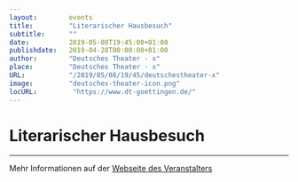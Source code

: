 ```yaml
---
layout:        events
title:         "Literarischer Hausbesuch"
subtitle:      ""
date:          2019-05-08T19:45:00+01:00
publishdate:   2019-04-28T00:00:00+01:00
author:        "Deutsches Theater - x"
place:         "Deutsches Theater - x"
URL:           "/2019/05/08/19/45/deutschestheater-x"
image:         "deutsches-theater-icon.png"
locURL:         "https://www.dt-goettingen.de/"
---
```


Literarischer Hausbesuch
===========


-----------



Mehr Informationen auf der [Webseite des Veranstalters](https://www.dt-goettingen.de/stueck/literarischer-hausbesuch-2/)
